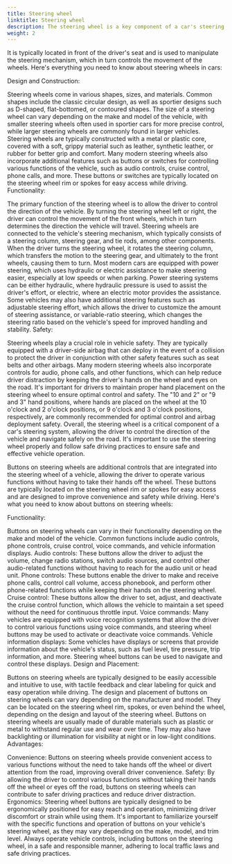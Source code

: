 ```yaml
---
title: Steering wheel
linktitle: Steering wheel
description: The steering wheel is a key component of a car's steering system that allows the driver to control the direction of the vehicle.
weight: 2
---
```

<!-- markdownlint-disable MD033 -->
It is typically located in front of the driver's seat and is used to manipulate the steering mechanism, which in turn controls the movement of the wheels. Here's everything you need to know about steering wheels in cars:

Design and Construction:

Steering wheels come in various shapes, sizes, and materials. Common shapes include the classic circular design, as well as sportier designs such as D-shaped, flat-bottomed, or contoured shapes.
The size of a steering wheel can vary depending on the make and model of the vehicle, with smaller steering wheels often used in sportier cars for more precise control, while larger steering wheels are commonly found in larger vehicles.
Steering wheels are typically constructed with a metal or plastic core, covered with a soft, grippy material such as leather, synthetic leather, or rubber for better grip and comfort.
Many modern steering wheels also incorporate additional features such as buttons or switches for controlling various functions of the vehicle, such as audio controls, cruise control, phone calls, and more. These buttons or switches are typically located on the steering wheel rim or spokes for easy access while driving.
Functionality:

The primary function of the steering wheel is to allow the driver to control the direction of the vehicle. By turning the steering wheel left or right, the driver can control the movement of the front wheels, which in turn determines the direction the vehicle will travel.
Steering wheels are connected to the vehicle's steering mechanism, which typically consists of a steering column, steering gear, and tie rods, among other components. When the driver turns the steering wheel, it rotates the steering column, which transfers the motion to the steering gear, and ultimately to the front wheels, causing them to turn.
Most modern cars are equipped with power steering, which uses hydraulic or electric assistance to make steering easier, especially at low speeds or when parking. Power steering systems can be either hydraulic, where hydraulic pressure is used to assist the driver's effort, or electric, where an electric motor provides the assistance.
Some vehicles may also have additional steering features such as adjustable steering effort, which allows the driver to customize the amount of steering assistance, or variable-ratio steering, which changes the steering ratio based on the vehicle's speed for improved handling and stability.
Safety:

Steering wheels play a crucial role in vehicle safety. They are typically equipped with a driver-side airbag that can deploy in the event of a collision to protect the driver in conjunction with other safety features such as seat belts and other airbags.
Many modern steering wheels also incorporate controls for audio, phone calls, and other functions, which can help reduce driver distraction by keeping the driver's hands on the wheel and eyes on the road.
It's important for drivers to maintain proper hand placement on the steering wheel to ensure optimal control and safety. The "10 and 2" or "9 and 3" hand positions, where hands are placed on the wheel at the 10 o'clock and 2 o'clock positions, or 9 o'clock and 3 o'clock positions, respectively, are commonly recommended for optimal control and airbag deployment safety.
Overall, the steering wheel is a critical component of a car's steering system, allowing the driver to control the direction of the vehicle and navigate safely on the road. It's important to use the steering wheel properly and follow safe driving practices to ensure safe and effective vehicle operation.


Buttons on steering wheels are additional controls that are integrated into the steering wheel of a vehicle, allowing the driver to operate various functions without having to take their hands off the wheel. These buttons are typically located on the steering wheel rim or spokes for easy access and are designed to improve convenience and safety while driving. Here's what you need to know about buttons on steering wheels:

Functionality:

Buttons on steering wheels can vary in their functionality depending on the make and model of the vehicle. Common functions include audio controls, phone controls, cruise control, voice commands, and vehicle information displays.
Audio controls: These buttons allow the driver to adjust the volume, change radio stations, switch audio sources, and control other audio-related functions without having to reach for the audio unit or head unit.
Phone controls: These buttons enable the driver to make and receive phone calls, control call volume, access phonebook, and perform other phone-related functions while keeping their hands on the steering wheel.
Cruise control: These buttons allow the driver to set, adjust, and deactivate the cruise control function, which allows the vehicle to maintain a set speed without the need for continuous throttle input.
Voice commands: Many vehicles are equipped with voice recognition systems that allow the driver to control various functions using voice commands, and steering wheel buttons may be used to activate or deactivate voice commands.
Vehicle information displays: Some vehicles have displays or screens that provide information about the vehicle's status, such as fuel level, tire pressure, trip information, and more. Steering wheel buttons can be used to navigate and control these displays.
Design and Placement:

Buttons on steering wheels are typically designed to be easily accessible and intuitive to use, with tactile feedback and clear labeling for quick and easy operation while driving.
The design and placement of buttons on steering wheels can vary depending on the manufacturer and model. They can be located on the steering wheel rim, spokes, or even behind the wheel, depending on the design and layout of the steering wheel.
Buttons on steering wheels are usually made of durable materials such as plastic or metal to withstand regular use and wear over time. They may also have backlighting or illumination for visibility at night or in low-light conditions.
Advantages:

Convenience: Buttons on steering wheels provide convenient access to various functions without the need to take hands off the wheel or divert attention from the road, improving overall driver convenience.
Safety: By allowing the driver to control various functions without taking their hands off the wheel or eyes off the road, buttons on steering wheels can contribute to safer driving practices and reduce driver distraction.
Ergonomics: Steering wheel buttons are typically designed to be ergonomically positioned for easy reach and operation, minimizing driver discomfort or strain while using them.
It's important to familiarize yourself with the specific functions and operation of buttons on your vehicle's steering wheel, as they may vary depending on the make, model, and trim level. Always operate vehicle controls, including buttons on the steering wheel, in a safe and responsible manner, adhering to local traffic laws and safe driving practices.